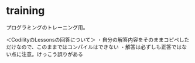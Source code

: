# training
プログラミングのトレーニング用。

＜CodilityのLessonsの回答について＞
・自分の解答内容をそのままコピペしただけなので、このままではコンパイルはできない
・解答は必ずしも正答ではない点に注意。けっこう誤りがある
